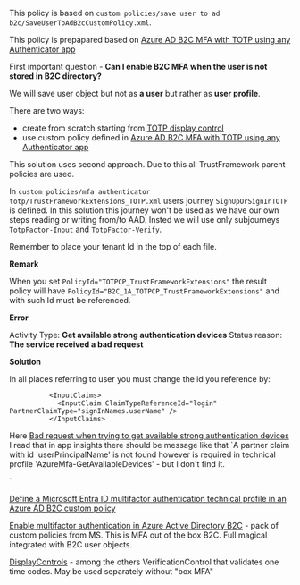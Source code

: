 This policy is based on `custom policies/save user to ad b2c/SaveUserToAdB2cCustomPolicy.xml`.

This policy is prepapared based on [Azure AD B2C MFA with TOTP using any Authenticator app][1]

First important question - **Can I enable B2C MFA when the user is not stored in B2C directory?**

We will save user object but not as **a user** but rather as **user profile**.

There are two ways:
- create from scratch starting from [TOTP display control][2]
- use custom policy defined in [Azure AD B2C MFA with TOTP using any Authenticator app][1]

This solution uses second approach. Due to this all TrustFramework parent policies are used.

In `custom policies/mfa authenticator totp/TrustFrameworkExtensions_TOTP.xml` users journey `SignUpOrSignInTOTP` is defined. In this solution this journey won't be used as we have our own steps reading or writing from/to AAD. Insted we will use only subjourneys `TotpFactor-Input` and `TotpFactor-Verify`.

Remember to place your tenant Id in the top of each file.

**Remark** 

When you set `PolicyId="TOTPCP_TrustFrameworkExtensions"` the result policy will have `PolicyId="B2C_1A_TOTPCP_TrustFrameworkExtensions"` and with such Id must be referenced.

**Error**

Activity Type: **Get available strong authentication devices**
Status reason: **The service received a bad request**

**Solution**

In all places referring to user you must change the id you reference by:
```
          <InputClaims>
            <InputClaim ClaimTypeReferenceId="login" PartnerClaimType="signInNames.userName" />
          </InputClaims>
```

Here [Bad request when trying to get available strong authentication devices][3] I read that in app insights there should be message like that `A partner claim with id 'userPrincipalName' is not found however is required in technical profile 'AzureMfa-GetAvailableDevices' - but I don't find it.


`

[Define a Microsoft Entra ID multifactor authentication technical profile in an Azure AD B2C custom policy][4]

[Enable multifactor authentication in Azure Active Directory B2C][5] - pack of custom policies from MS. This is MFA out of the box B2C. Full magical integrated with B2C user objects.

[DisplayControls][6] - among the others VerificationControl that validates one time codes. May be used separately without "box MFA"

[1]: https://github.com/azure-ad-b2c/samples/tree/master/policies/totp
[2]: https://learn.microsoft.com/en-us/azure/active-directory-b2c/display-control-time-based-one-time-password
[3]: https://stackoverflow.com/questions/72576057/bad-request-when-trying-to-get-available-strong-authentication-devices
[4]: https://learn.microsoft.com/en-us/azure/active-directory-b2c/multi-factor-auth-technical-profile
[5]: https://learn.microsoft.com/en-us/azure/active-directory-b2c/multi-factor-authentication?pivots=b2c-custom-policy
[6]: https://learn.microsoft.com/en-us/azure/active-directory-b2c/display-controls